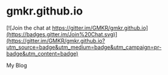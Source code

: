 gmkr.github.io
==============

[![Join the chat at https://gitter.im/GMKR/gmkr.github.io](https://badges.gitter.im/Join%20Chat.svg)](https://gitter.im/GMKR/gmkr.github.io?utm_source=badge&utm_medium=badge&utm_campaign=pr-badge&utm_content=badge)

My Blog
